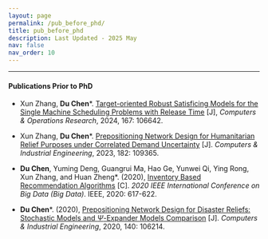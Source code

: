 ```yaml
---
layout: page
permalink: /pub_before_phd/
title: pub_before_phd
description: Last Updated - 2025 May
nav: false
nav_order: 10
---
```


-------------


#### **Publications Prior to PhD**

- Xun Zhang, **Du Chen**\*. [Target-oriented Robust Satisficing Models for the Single Machine Scheduling Problems with Release Time](https://www.sciencedirect.com/science/article/pii/S030505482400114X) [J], *Computers & Operations Research*, 2024, 167: 106642.

- Xun Zhang, **Du Chen**\*. [Prepositioning Network Design for Humanitarian Relief Purposes under Correlated Demand Uncertainty](https://doi.org/10.1016/j.cie.2023.109365) [J]. *Computers & Industrial Engineering*, 2023, 182: 109365.

- **Du Chen**, Yuming Deng, Guangrui Ma, Hao Ge, Yunwei Qi, Ying Rong,
  Xun Zhang, and Huan Zheng\*. (2020), [Inventory Based Recommendation Algorithms](https://ieeexplore.ieee.org/abstract/document/9378261) [C]. *2020 IEEE International Conference on Big Data (Big Data)*. IEEE, 2020: 617-622.

- **Du Chen**\*. (2020), [Prepositioning Network Design for Disaster Reliefs: Stochastic Models and $\Psi$-Expander Models Comparison](https://doi.org/10.1016/j.cie.2019.106214) [J].
  *Computers & Industrial Engineering*, 2020, 140: 106214.

















